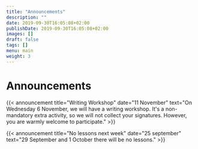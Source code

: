 ```yaml
---
title: "Announcements"
description: ""
date: 2019-09-30T16:05:08+02:00
publishDate: 2019-09-30T16:05:08+02:00
images: []
draft: false
tags: []
menu: main
weight: 3
---
```


# Announcements

{{< announcement 
	title="Writing Workshop"
	date="11 November"
	text="On Wednesday 6 November, we will have a writing workshop. It's a non-mandatory extra activity, so we will not collect your signatures. However, you are warmly welcome to participate." >}}

{{< announcement 
	title="No lessons next week"
	date="25 september"
	text="29 September and 1 October there will be no lessons." >}}